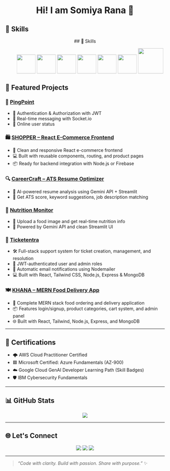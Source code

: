 

<h1 align="center">Hi! I am Somiya Rana 👋</h1>




## 🧠 Skills 
<p align="center"> 
  ## 🧠 Skills  
<p align="center">
  <marquee behavior="alternate" direction="left" scrollamount="6">
    <kbd><img src="https://cdn.jsdelivr.net/gh/devicons/devicon/icons/react/react-original.svg" width="60" /></kbd>
    <kbd><img src="https://cdn.jsdelivr.net/gh/devicons/devicon/icons/java/java-original.svg" width="60" /></kbd>
    <kbd><img src="https://cdn.jsdelivr.net/gh/devicons/devicon/icons/mysql/mysql-original.svg" width="60" /></kbd>
    <kbd><img src="https://cdn.jsdelivr.net/gh/devicons/devicon/icons/socketio/socketio-original.svg" width="60" /></kbd>
    <kbd><img src="https://cdn.jsdelivr.net/gh/devicons/devicon/icons/firebase/firebase-plain.svg" width="60" /></kbd>
    <kbd><img src="https://cdn.jsdelivr.net/gh/devicons/devicon/icons/azure/azure-original.svg" width="60" /></kbd>
    <kbd><img src="https://upload.wikimedia.org/wikipedia/commons/9/93/Amazon_Web_Services_Logo.svg" width="80" /></kbd>
  </marquee>
</p>

</p>



## 💼 Featured Projects

### 💬 [PingPoint](https://github.com/SomiyaRana/PingPoint)  

- 🎃 Authentication & Authorization with JWT  
- 👾 Real-time messaging with Socket.io  
- 🚀 Online user status


### 🛍️ [SHOPPER – React E-Commerce Frontend](https://github.com/SomiyaRana/SHOPPER)  

- 🛒 Clean and responsive React e-commerce frontend  
- 💻 Built with reusable components, routing, and product pages  
- 📦 Ready for backend integration with Node.js or Firebase  

### 🔍 [CareerCraft – ATS Resume Optimizer](https://github.com/SomiyaRana/CareerCraft)  

- 🎯 AI-powered resume analysis using Gemini API + Streamlit  
- 🧠 Get ATS score, keyword suggestions, job description matching  

### 🥗 [Nutrition Monitor](https://github.com/SomiyaRana/NutritionMonitor)  

- 🍲 Upload a food image and get real-time nutrition info  
- 🤖 Powered by Gemini API and clean Streamlit UI  

### 🎫 [Ticketentra](https://github.com/SomiyaRana/Ticketentra)  
 
- 🛠️ Full-stack support system for ticket creation, management, and resolution  
- 🔐 JWT-authenticated user and admin roles  
- 📧 Automatic email notifications using Nodemailer  
- 💻 Built with React, Tailwind CSS, Node.js, Express & MongoDB  

### 🍽️ [KHANA – MERN Food Delivery App](https://github.com/SomiyaRana/KHANA)  
- 🍛 Complete MERN stack food ordering and delivery application  
- 📦 Features login/signup, product categories, cart system, and admin panel  
- 🌐 Built with React, Tailwind, Node.js, Express, and MongoDB  

---

## 📄 Certifications
- 🌩️ AWS Cloud Practitioner  Certified
- 🟦 Microsoft Certified: Azure Fundamentals (AZ-900)  
- ☁️ Google Cloud GenAI Developer Learning Path (Skill Badges)  
- 🛡️ IBM Cybersecurity Fundamentals  

---

## 📊 GitHub Stats

<p align="center">
  <img src="https://github-readme-stats.vercel.app/api/top-langs/?username=SomiyaRana&layout=compact&theme=tokyonight&hide_border=true"/>

</p>

---

## 🌐 Let's Connect

<p align="center">
  <a href="mailto:somyarana819@gmail.com"><img src="https://img.shields.io/badge/-Email-D14836?style=flat&logo=gmail&logoColor=white"/></a>
  <a href="https://www.linkedin.com/in/somiya-rana-b35152255"><img src="https://img.shields.io/badge/-LinkedIn-0077B5?style=flat&logo=linkedin&logoColor=white"/></a>
  <a href="https://github.com/SomiyaRana"><img src="https://img.shields.io/badge/-GitHub-181717?style=flat&logo=github&logoColor=white"/></a>
</p>

---

> _“Code with clarity. Build with passion. Share with purpose.”_ ✨

